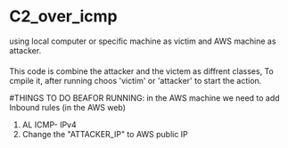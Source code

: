 # C2_over_icmp
using local computer or specific machine as victim and AWS machine as attacker.
####
This code is combine the attacker and the victem as diffrent classes, 
To cmpile it, after running choos 'victim' or 'attacker' to start the action. 

#THINGS TO DO BEAFOR RUNNING:
 in the AWS machine we need to add Inbound rules (in the AWS web) 
 1. AL ICMP- IPv4
 2.  Change the "ATTACKER_IP" to AWS public IP 
